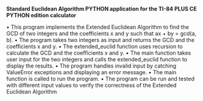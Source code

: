 **Standard Euclidean Algorithm PYTHON application for the TI-84 PLUS CE PYTHON edition calculator**

• This program implements the Extended Euclidean Algorithm to find the GCD of two integers and the coefficients x and y such that ax + by = gcd(a, b).
• The program takes two integers as input and returns the GCD and the coefficients x and y.
• The extended_euclid function uses recursion to calculate the GCD and the coefficients x and y.
• The main function takes user input for the two integers and calls the extended_euclid function to display the results.
• The program handles invalid input by catching ValueError exceptions and displaying an error message.
• The main function is called to run the program.
• The program can be run and tested with different input values to verify the correctness of the Extended Euclidean Algorithm
